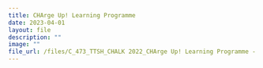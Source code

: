 ```yaml
---
title: CHArge Up! Learning Programme
date: 2023-04-01
layout: file
description: ""
image: ""
file_url: /files/C_473_TTSH_CHALK 2022_CHArge Up! Learning Programme - Copy (1).pdf
---
```

